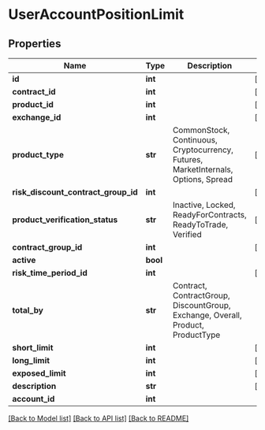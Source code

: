 # UserAccountPositionLimit

## Properties
Name | Type | Description | Notes
------------ | ------------- | ------------- | -------------
**id** | **int** |  | [optional] 
**contract_id** | **int** |  | [optional] 
**product_id** | **int** |  | [optional] 
**exchange_id** | **int** |  | [optional] 
**product_type** | **str** | CommonStock, Continuous, Cryptocurrency, Futures, MarketInternals, Options, Spread | [optional] 
**risk_discount_contract_group_id** | **int** |  | [optional] 
**product_verification_status** | **str** | Inactive, Locked, ReadyForContracts, ReadyToTrade, Verified | [optional] 
**contract_group_id** | **int** |  | [optional] 
**active** | **bool** |  | 
**risk_time_period_id** | **int** |  | [optional] 
**total_by** | **str** | Contract, ContractGroup, DiscountGroup, Exchange, Overall, Product, ProductType | 
**short_limit** | **int** |  | [optional] 
**long_limit** | **int** |  | [optional] 
**exposed_limit** | **int** |  | [optional] 
**description** | **str** |  | [optional] 
**account_id** | **int** |  | 

[[Back to Model list]](../README.md#documentation-for-models) [[Back to API list]](../README.md#documentation-for-api-endpoints) [[Back to README]](../README.md)

